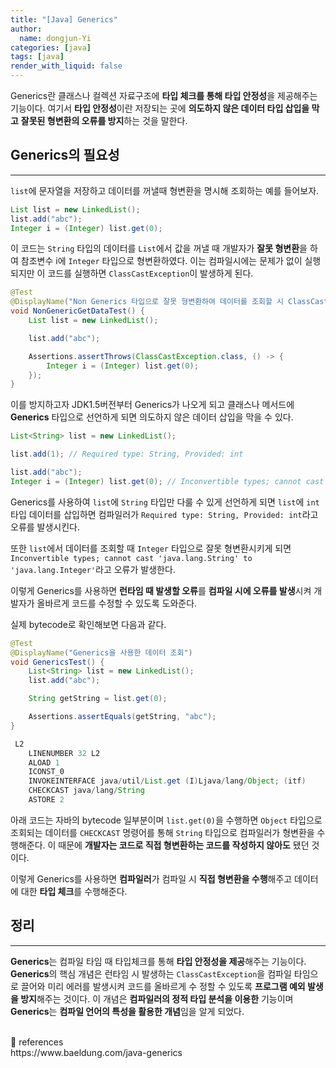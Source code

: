 ```yaml
---
title: "[Java] Generics"
author:
  name: dongjun-Yi
categories: [java]
tags: [java]
render_with_liquid: false
---
```

Generics란 클래스나 컬렉션 자료구조에 **타입 체크를 통해 타입 안정성**을 제공해주는 기능이다. 여기서 **타입 안정성**이란 저장되는 곳에 **의도하지 않은 데이터 타입 삽입을 막고** **잘못된 형변환의 오류를 방지**하는 것을 말한다.

## Generics의 필요성

---

`list`에 문자열을 저장하고 데이터를 꺼낼때 형변환을 명시해 조회하는 예를 들어보자.

```java
List list = new LinkedList();
list.add("abc"); 
Integer i = (Integer) list.get(0);
```

이 코드는 `String` 타입의 데이터를 `List`에서 값을 꺼낼 때 개발자가 **잘못 형변환**을 하여 참조변수 i에 `Integer` 타입으로 형변환하였다. 이는 컴파일시에는 문제가 없이 실행되지만 이 코드를 실행하면 `ClassCastException`이 발생하게 된다.

```java
@Test
@DisplayName("Non Generics 타입으로 잘못 형변환하여 데이터를 조회할 시 ClassCastException이 발생한다.")
void NonGenericGetDataTest() {
    List list = new LinkedList();

    list.add("abc");

    Assertions.assertThrows(ClassCastException.class, () -> {
        Integer i = (Integer) list.get(0);
    });
}
```

이를 방지하고자 JDK1.5버전부터 Generics가 나오게 되고 클래스나 메서드에 **Generics** 타입으로 선언하게 되면 의도하지 않은 데이터 삽입을 막을 수 있다.

```java
List<String> list = new LinkedList();

list.add(1); // Required type: String, Provided: int

list.add("abc");
Integer i = (Integer) list.get(0); // Inconvertible types; cannot cast 'java.lang.String' to 'java.lang.Integer'
```

Generics를 사용하여 `list`에 `String` 타입만 다룰 수 있게 선언하게 되면 `list`에 `int` 타입 데이터를 삽입하면 컴파일러가 `Required type: String, Provided: int`라고 오류를 발생시킨다.

또한 `list`에서 데이터를 조회할 때 `Integer` 타입으로 잘못 형변환시키게 되면 `Inconvertible types; cannot cast 'java.lang.String' to 'java.lang.Integer'`라고 오류가 발생한다. 

이렇게 Generics를 사용하면 **런타임 때 발생할 오류**를 **컴파일 시에 오류를 발생**시켜 개발자가 올바르게 코드를 수정할 수 있도록 도와준다.

실제 bytecode로 확인해보면 다음과 같다.

```java
@Test
@DisplayName("Generics을 사용한 데이터 조회")
void GenericsTest() {
    List<String> list = new LinkedList();
    list.add("abc");

    String getString = list.get(0);

    Assertions.assertEquals(getString, "abc");
}
```

```java
 L2
    LINENUMBER 32 L2
    ALOAD 1
    ICONST_0
    INVOKEINTERFACE java/util/List.get (I)Ljava/lang/Object; (itf)
    CHECKCAST java/lang/String
    ASTORE 2
```

아래 코드는 자바의 bytecode 일부분이며 `list.get(0)`을 수행하면 `Object` 타입으로 조회되는 데이터를 `CHECKCAST` 명령어를 통해 `String` 타입으로 컴파일러가 형변환을 수행해준다. 이 때문에 **개발자는 코드로 직접 형변환하는 코드를 작성하지 않아도** 됐던 것이다. 

이렇게 Generics를 사용하면 **컴파일러**가 컴파일 시 **직접 형변환을 수행**해주고 데이터에 대한 **타입 체크**를 수행해준다.

## 정리

---

**Generics**는 컴파일 타임 때 타입체크를 통해 **타입 안정성을 제공**해주는 기능이다. **Generics**의 핵심 개념은 런타임 시 발생하는 `ClassCastException`을 컴파일 타임으로 끌어와 미리 에러를 발생시켜 코드를 올바르게 수 정할 수 있도록 **프로그램 예외 발생을 방지**해주는 것이다. 이 개념은 **컴파일러의 정적 타입 분석을 이용한** 기능이며 **Generics**는 **컴파일 언어의 특성을 활용한 개념**임을 알게 되었다.

<br>
<aside>
📖 references <br>
https://www.baeldung.com/java-generics

</aside>
